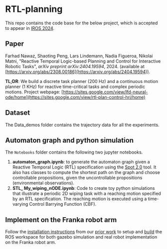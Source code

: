 # RTL-planning

This repo contains the code base for the below project, which is accepted to appear in [IROS 2024](https://iros2024-abudhabi.org/).

## Paper
Farhad Nawaz, Shaoting Peng, Lars Lindemann, Nadia Figueroa, Nikolai Matni, "Reactive Temporal Logic-based Planning and Control for Interactive Robotic Tasks", _arXiv preprint arXiv:2404.19594_, 2024. (available at [https://arxiv.org/abs/2308.00186](https://arxiv.org/abs/2404.19594)). 

**TL;DR**: We build a discrete task planner (200 Hz) and a continuous motion planner (1 KHz) for reactive time-critical tasks and complex periodic motions. Project webpage: [https://sites.google.com/view/lfd-neural-ode/home](https://sites.google.com/view/rtl-plan-control-hri/home)

## Dataset

The $\mathrm{Data\_demos}$ folder contains the trajectory data for all the experiments.

## Automaton graph and python simulation

The $\texttt{Notebooks}$ folder contains the following two jupyter notebooks.

1. **automaton_graph.ipynb**: to generate the automaton graph given a Reactive Temporal Logic (RTL) specification using the [Spot 2.0](https://spot.lre.epita.fr/) tool. It also has classes to compute the shortest path on the graph and choose controllable propositions, given the uncontrollable propositions (environmental observations).
2. **STL_ My_wiping_nODE.ipynb**: Code to create toy python simulations that illustrate a periodic 2D wiping task with a reaching motion specified by an RTL specification. The reaching motion is executed using a time-varying Control Barrying Function (CBF).

## Implement on the Franka robot arm

Follow the [installation instructions](https://github.com/farhadnawaz/CLF-CBF-NODE?tab=readme-ov-file#installation) from our [prior work](https://github.com/farhadnawaz/CLF-CBF-NODE) to setup and [build](https://github.com/farhadnawaz/CLF-CBF-NODE?tab=readme-ov-file#catkin-make) the ROS workspace for both gazebo simulation and real robot implementation on the Franka robot arm. 



  
